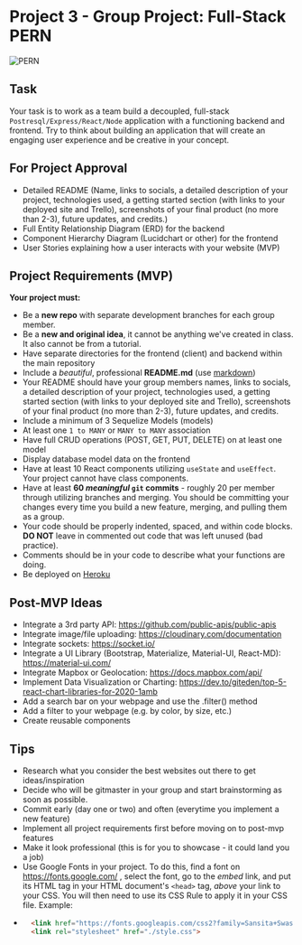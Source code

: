 # Project 3 - Group Project: Full-Stack PERN 

<div>
  <img alt="PERN" src="https://media.geeksforgeeks.org/wp-content/cdn-uploads/20200402205611/What-is-PERN-Stack.png" />
</div>

## Task

Your task is to work as a team build a decoupled, full-stack `Postresql/Express/React/Node` application with a functioning backend and frontend. 
Try to think about building an application that will create an engaging user experience and be creative in your concept.

## For Project Approval

- Detailed README (Name, links to socials, a detailed description of your project, technologies used, a getting started section (with links to your deployed site and Trello), screenshots of your final product (no more than 2-3), future updates, and credits.)
- Full Entity Relationship Diagram (ERD) for the backend
- Component Hierarchy Diagram (Lucidchart or other) for the frontend
- User Stories explaining how a user interacts with your website (MVP)


## Project Requirements (MVP)

**Your project must:**
- Be a **new repo** with separate development branches for each group member.
- Be a **new and original idea**, it cannot be anything we've created in class. It also cannot be from a tutorial.
- Have separate directories for the frontend (client) and backend within the main repository
- Include a _beautiful_, professional **README.md** (use [markdown](https://guides.github.com/features/mastering-markdown/))
- Your README should have your group members names, links to socials, a detailed description of your project, technologies used, a getting started section (with links to your deployed site and Trello), screenshots of your final product (no more than 2-3), future updates, and credits.
- Include a minimum of 3 Sequelize Models (models)
- At least one `1 to MANY` or `MANY to MANY` association
- Have full CRUD operations (POST, GET, PUT, DELETE) on at least one model
- Display database model data on the frontend
- Have at least 10 React components utilizing `useState` and `useEffect`. Your project cannot have class components.
- Have at least **60 _meaningful_ `git` commits** - roughly 20 per member through utilizing branches and merging. You should be committing your changes every time you build a new feature, merging, and pulling them as a group.
- Your code should be properly indented, spaced, and within code blocks. **DO NOT** leave in commented out code that was left unused (bad practice). 
- Comments should be in your code to describe what your functions are doing.
- Be deployed on [Heroku](https://www.heroku.com/) 

## Post-MVP Ideas
- Integrate a 3rd party API: https://github.com/public-apis/public-apis
- Integrate image/file uploading: https://cloudinary.com/documentation
- Integrate sockets: https://socket.io/
- Integrate a UI Library (Bootstrap, Materialize, Material-UI, React-MD): https://material-ui.com/
- Integrate Mapbox or Geolocation: https://docs.mapbox.com/api/
- Implement Data Visualization or Charting: https://dev.to/giteden/top-5-react-chart-libraries-for-2020-1amb
- Add a search bar on your webpage and use the .filter() method
- Add a filter to your webpage (e.g. by color, by size, etc.)
- Create reusable components

## Tips

- Research what you consider the best websites out there to get ideas/inspiration
- Decide who will be gitmaster in your group and start brainstorming as soon as possible.
- Commit early (day one or two) and often (everytime you implement a new feature)
- Implement all project requirements first before moving on to post-mvp features
- Make it look professional (this is for you to showcase - it could land you a job)
- Use Google Fonts in your project. To do this, find a font on https://fonts.google.com/ , select the font, go to the *embed* link, and put its HTML tag in your HTML document's `<head>` tag, *above* your link to your CSS. You will then need to use its CSS Rule to apply it in your CSS file. Example:
- ```html
    <link href="https://fonts.googleapis.com/css2?family=Sansita+Swashed:wght@500&display=swap" rel="stylesheet">
    <link rel="stylesheet" href="./style.css">
  ```


